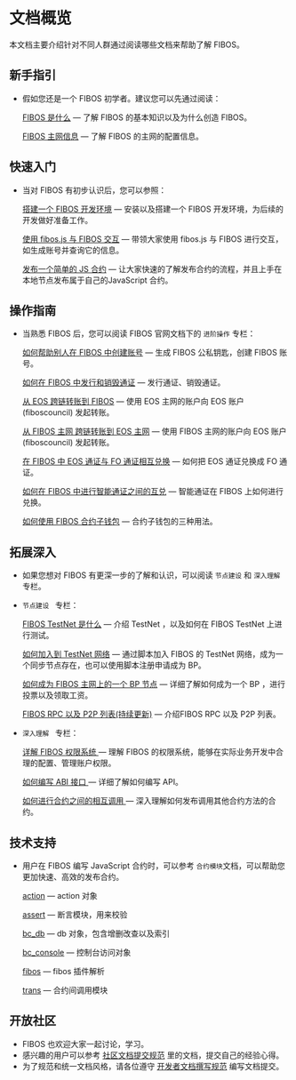 # 文档概览

本文档主要介绍针对不同人群通过阅读哪些文档来帮助了解 FIBOS。

## 新手指引

* 假如您还是一个 FIBOS 初学者。建议您可以先通过阅读：

  [FIBOS 是什么](../../document/start/about.md) — 了解 FIBOS 的基本知识以及为什么创造 FIBOS。

  [FIBOS 主网信息](../../document/basic/fibosmainnet.md) — 了解 FIBOS 的主网的配置信息。

## 快速入门

* 当对 FIBOS 有初步认识后，您可以参照：

  [搭建一个 FIBOS 开发环境](../../document/start/install.md)  — 安装以及搭建一个 FIBOS 开发环境，为后续的开发做好准备工作。

  [使用 fibos.js 与 FIBOS 交互](../../document/start/fibosjs.md) — 带领大家使用 fibos.js 与 FIBOS 进行交互，如生成账号并查询它的信息。

  [发布一个简单的 JS 合约](../../document/start/deploycontracts.md) — 让大家快速的了解发布合约的流程，并且上手在本地节点发布属于自己的JavaScript 合约。

## 操作指南

* 当熟悉 FIBOS 后，您可以阅读 FIBOS 官网文档下的 `进阶操作` 专栏：

  [如何帮助别人在 FIBOS 中创建账号](../../document/advanced/createaccountnotfree.md)  — 生成 FIBOS 公私钥匙，创建 FIBOS 账号。

  [如何在 FIBOS 中发行和销毁通证](../../document/advanced/howtocreatetokeninfibos.md) — 发行通证、销毁通证。

  [从 EOS 跨链转账到 FIBOS](../../document/advanced/eos2fibos.md) — 使用 EOS 主网的账户向 EOS 账户(fiboscouncil) 发起转账。

  [从 FIBOS 主网 跨链转账到 EOS 主网](../../document/advanced/fibos2eos.md) — 使用 FIBOS 主网的账户向 EOS 账户(fiboscouncil) 发起转账。

  [在 FIBOS 中 EOS 通证与 FO 通证相互兑换](../../document/advanced/eos2fo.md) — 如何把 EOS 通证兑换成 FO 通证。

  [如何在 FIBOS 中进行智能通证之间的互兑](../../document/advanced/howtoexchangetokeninfibos.md) — 智能通证在 FIBOS 上如何进行兑换。

  [如何使用 FIBOS 合约子钱包](../../document/advanced/howtousecontractaccount.md) — 合约子钱包的三种用法。

## 拓展深入

* 如果您想对 FIBOS 有更深一步的了解和认识，可以阅读 `节点建设` 和 `深入理解` 专栏。

* `节点建设 ` 专栏：

  [FIBOS TestNet 是什么](../../document/construction/abouttestnet.md) — 介绍 TestNet ，以及如何在 FIBOS TestNet 上进行测试。

  [如何加入到 TestNet 网络](../../document/construction/jointestnet.md) — 通过脚本加入 FIBOS 的 TestNet 网络，成为一个同步节点存在，也可以使用脚本注册申请成为 BP。

  [如何成为 FIBOS 主网上的一个 BP 节点](../../document/construction/howtobeproducerinfibos.md) — 详细了解如何成为一个 BP ，进行投票以及领取工资。

  [FIBOS RPC 以及 P2P 列表(持续更新)](../../document/construction/bp.md) — 介绍FIBOS RPC 以及 P2P 列表。

* `深入理解 ` 专栏：

  [详解 FIBOS 权限系统 ](../../document/depth/fibosauth.md)  — 理解 FIBOS 的权限系统，能够在实际业务开发中合理的配置、管理账户权限。

  [如何编写 ABI 接口 ](../../document/depth/whatisabi.md) — 详细了解如何编写 API。

  [如何进行合约之间的相互调用 ](../../document/depth/inlinecall.md) — 深入理解如何发布调用其他合约方法的合约。

## 技术支持

* 用户在 FIBOS 编写 JavaScript 合约时，可以参考 `合约模块`文档，可以帮助您更加快速、高效的发布合约。

   [action](../../manual/jscontract/action.md) — action 对象

   [assert](../../manual/jscontract/assert.md) — 断言模块，用来校验

   [bc_db](../../manual/jscontract/bc_db.md) — db 对象，包含增删改查以及索引 

   [bc_console](../../manual/jscontract/bc_console.md) — 控制台访问对象

   [fibos](../../manual/jscontract/fibos.md) — fibos 插件解析

   [trans](../../manual/jscontract/trans.md) — 合约间调用模块 

## 开放社区

* FIBOS 也欢迎大家一起讨论，学习。
* 感兴趣的用户可以参考  [社区文档提交规范](../../fromcommunity/comdocuments/communitydocsgitrule.md) 里的文档，提交自己的经验心得。
* 为了规范和统一文档风格，请各位遵守  [开发者文档撰写规范](../../fromcommunity/comdocuments/writespecifications.md) 编写文档提交。

